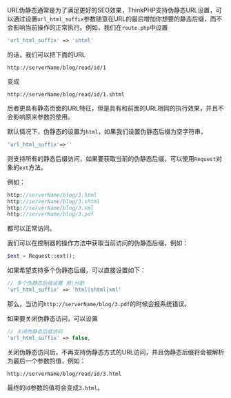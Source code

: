 URL伪静态通常是为了满足更好的SEO效果，ThinkPHP支持伪静态URL设置，可以通过设置`url_html_suffix`参数随意在URL的最后增加你想要的静态后缀，而不会影响当前操作的正常执行。例如，我们在`route.php`中设置

```php
'url_html_suffix' => 'shtml'
```

的话，我们可以把下面的URL

```
http://serverName/blog/read/id/1
```

变成

```
http://serverName/blog/read/id/1.shtml

```

后者更具有静态页面的URL特征，但是具有和前面的URL相同的执行效果，并且不会影响原来参数的使用。

默认情况下，伪静态的设置为`html`，如果我们设置伪静态后缀为空字符串，

```php
'url_html_suffix'=>''
```

则支持所有的静态后缀访问，如果要获取当前的伪静态后缀，可以使用`Request`对象的`ext`方法。

例如：

```php
http://serverName/blog/3.html
http://serverName/blog/3.shtml
http://serverName/blog/3.xml
http://serverName/blog/3.pdf

```

都可以正常访问。

我们可以在控制器的操作方法中获取当前访问的伪静态后缀，例如：

```php
$ext = Request::ext();
```

如果希望支持多个伪静态后缀，可以直接设置如下：

```php
// 多个伪静态后缀设置 用|分割
'url_html_suffix' => 'html|shtml|xml'
```

那么，当访问`http://serverName/blog/3.pdf`的时候会报系统错误。

如果要关闭伪静态访问，可以设置

```php
// 关闭伪静态后缀访问
'url_html_suffix' => false,
```

关闭伪静态访问后，不再支持伪静态方式的URL访问，并且伪静态后缀将会被解析为最后一个参数的值，例如：

```
http://serverName/blog/read/id/3.html
```

最终的id参数的值将会变成`3.html`。

